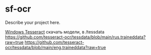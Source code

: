 # sf-ocr

Describe your project here.

 [Windows Tesseract](https://github.com/tesseract-ocr/tesseract/releases/download/5.5.0/tesseract-ocr-w64-setup-5.5.0.20241111.exe)
скачать модели, в  <tesseract>/tessdata
https://github.com/tesseract-ocr/tessdata/blob/main/rus.traineddata?raw=true
https://github.com/tesseract-ocr/tessdata/blob/main/eng.traineddata?raw=true
